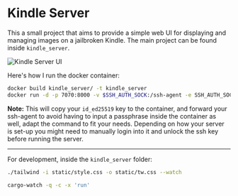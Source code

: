 # Kindle Server

This a small project that aims to provide a simple web UI for displaying and managing images on a jailbroken Kindle.
The main project can be found inside `kindle_server`. 

![Kindle Server UI](https://github.com/user-attachments/assets/d0a9d76d-494c-45ba-b956-5575b51752ce)

Here's how I run the docker container:

```bash
docker build kindle_server/ -t kindle_server
docker run -d -p 7070:8000 -v $SSH_AUTH_SOCK:/ssh-agent -e SSH_AUTH_SOCK=/ssh-agent -v ~/.ssh/id_ed25519:/root/.ssh/id_ed25519:ro -v ~/.ssh/known_hosts:/root/.ssh/known_hosts:ro --name kindle kindle_server
```

**Note:** This will copy your `id_ed25519` key to the container, and forward your ssh-agent to avoid having to input a passphrase inside the container as well, adapt the command to fit your needs. Depending on how your server is set-up you might need to manually login into it and unlock the ssh key before running the server.

---

For development, inside the `kindle_server` folder:

```bash
./tailwind -i static/style.css -o static/tw.css --watch
```

```bash
cargo-watch -q -c -x 'run'
```
